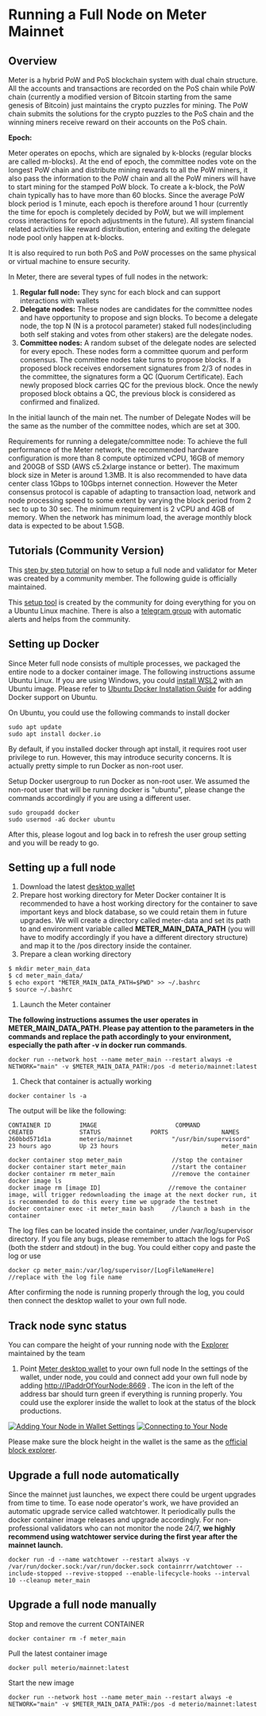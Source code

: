 # Running a Full Node on Meter Mainnet

## Overview

Meter is a hybrid PoW and PoS blockchain system with dual chain structure. All the accounts and transactions are recorded on the PoS chain while PoW chain \(currently a modified version of Bitcoin starting from the same genesis of Bitcoin\) just maintains the crypto puzzles for mining. The PoW chain submits the solutions for the crypto puzzles to the PoS chain and the winning miners receive reward on their accounts on the PoS chain.

**Epoch:**

Meter operates on epochs, which are signaled by k-blocks \(regular blocks are called m-blocks\). At the end of epoch, the committee nodes vote on the longest PoW chain and distribute mining rewards to all the PoW miners, it also pass the information to the PoW chain and all the PoW miners will have to start mining for the stamped PoW block. To create a k-block, the PoW chain typically has to have more than 60 blocks. Since the average PoW block period is 1 minute, each epoch is therefore around 1 hour \(currently the time for epoch is completely decided by PoW, but we will implement cross interactions for epoch adjustments in the future\). All system financial related activities like reward distribution, entering and exiting the delegate node pool only happen at k-blocks.

It is also required to run both PoS and PoW processes on the same physical or virtual machine to ensure security.

In Meter, there are several types of full nodes in the network:

1. **Regular full node:** They sync for each block and can support interactions with wallets
2. **Delegate nodes:** These nodes are candidates for the committee nodes and have opportunity to propose and sign blocks. To become a delegate node, the top N \(N is a protocol parameter\) staked full nodes\(including both self staking and votes from other stakers\) are the delegate nodes.
3. **Committee nodes:** A random subset of the delegate nodes are selected for every epoch. These nodes form a committee quorum and perform consensus. The committee nodes take turns to propose blocks. If a proposed block receives endorsement signatures from 2/3 of nodes in the committee, the signatures form a QC \(Quorum Certificate\). Each newly proposed block carries QC for the previous block. Once the newly proposed block obtains a QC, the previous block is considered as confirmed and finalized.

In the initial launch of the main net. The number of Delegate Nodes will be the same as the number of the committee nodes, which are set at 300.

Requirements for running a delegate/committee node: To achieve the full performance of the Meter network, the recommended hardware configuration is more than 8 compute optimized vCPU, 16GB of memory and 200GB of SSD \(AWS c5.2xlarge instance or better\). The maximum block size in Meter is around 1.3MB. It is also recommended to have data center class 1Gbps to 10Gbps internet connection. However the Meter consensus protocol is capable of adapting to transaction load, network and node processing speed to some extent by varying the block period from 2 sec to up to 30 sec. The minimum requirement is 2 vCPU and 4GB of memory. When the network has minimum load, the average monthly block data is expected to be about 1.5GB.

## Tutorials \(Community Version\)

This [step by step tutorial](https://medium.com/@Paolo_G/step-by-step-guide-to-creating-a-node-in-meter-mainnet-4cdde1085fbb) on how to setup a full node and validator for Meter was created by a community member. The following guide is officially maintained.

This [setup tool](https://github.com/daveodwyer/meter-node-creator) is created by the community for doing everything for you on a Ubuntu Linux machine.  There is also a [telegram group](https://t.me/joinchat/as-AgBXmUAxjMDA0) with automatic alerts and helps from the community.

## Setting up Docker

Since Meter full node consists of multiple processes, we packaged the entire node to a docker container image. The following instructions assume Ubuntu Linux. If you are using Windows, you could [install WSL2](https://docs.microsoft.com/en-us/windows/wsl/install-win10) with an Ubuntu image. Please refer to [Ubuntu Docker Installation Guide](https://phoenixnap.com/kb/how-to-install-docker-on-ubuntu-18-04) for adding Docker support on Ubuntu.

On Ubuntu, you could use the following commands to install docker

```text
sudo apt update
sudo apt install docker.io
```

By default, if you installed docker through apt install, it requires root user privilege to run. However, this may introduce security concerns. It is actually pretty simple to run Docker as non-root user.

Setup Docker usergroup to run Docker as non-root user. We assumed the non-root user that will be running docker is "ubuntu", please change the commands accordingly if you are using a different user.

```text
sudo groupadd docker
sudo usermod -aG docker ubuntu
```

After this, please logout and log back in to refresh the user group setting and you will be ready to go.

## Setting up a full node

1. Download the latest [desktop wallet](https://www.meter.io/wallets/)
2. Prepare host working directory for Meter Docker container It is recommended to have a host working directory for the container to save important keys and block database, so we could retain them in future upgrades. We will create a directory called meter-data and set its path to and environment variable called **METER\_MAIN\_DATA\_PATH** \(you will have to modify accordingly if you have a different directory structure\) and map it to the /pos directory inside the container.
3. Prepare a clean working directory

```text
$ mkdir meter_main_data
$ cd meter_main_data/
$ echo export "METER_MAIN_DATA_PATH=$PWD" >> ~/.bashrc
$ source ~/.bashrc
```

1. Launch the Meter container

**The following instructions assumes the user operates in METER\_MAIN\_DATA\_PATH. Please pay attention to the parameters in the commands and replace the path accordingly to your environment, especially the path after -v in docker run commands**.

```text
docker run --network host --name meter_main --restart always -e NETWORK="main" -v $METER_MAIN_DATA_PATH:/pos -d meterio/mainnet:latest
```

1. Check that container is actually working

```text
docker container ls -a
```

The output will be like the following:

```text
CONTAINER ID        IMAGE                      COMMAND                  CREATED             STATUS              PORTS               NAMES
260bbd571d1a        meterio/mainnet           "/usr/bin/supervisord"   23 hours ago        Up 23 hours                             meter_main
```

```text
docker container stop meter_main              //stop the container
docker container start meter_main             //start the container
docker container rm meter_main                //remove the container
docker image ls
docker image rm [image ID]                   //remove the container image, will trigger redownloading the image at the next docker run, it is recommended to do this every time we upgrade the testnet
docker container exec -it meter_main bash     //launch a bash in the container
```

The log files can be located inside the container, under /var/log/supervisor directory. If you file any bugs, please remember to attach the logs for PoS \(both the stderr and stdout\) in the bug. You could either copy and paste the log or use

```text
docker cp meter_main:/var/log/supervisor/[LogFileNameHere]     //replace with the log file name
```

After confirming the node is running properly through the log, you could then connect the desktop wallet to your own full node.

## Track node sync status

You can compare the height of your running node with the [Explorer](http://scan.meter.io/) maintained by the team

1. Point [Meter desktop wallet](https://meter.io/wallets) to your own full node In the settings of the wallet, under node, you could and connect add your own full node by adding [http://IPaddrOfYourNode:8669](http://IPaddrOfYourNode:8669) . The icon in the left of the address bar should turn green if everything is running properly. You could use the explorer inside the wallet to look at the status of the block productions. 

[![Adding Your Node in Wallet Settings](https://github.com/meterio/mainnet_docs/raw/master/addnode.png)](https://github.com/meterio/mainnet_docs/blob/master/addnode.png) [![Connecting to Your Node](https://github.com/meterio/mainnet_docs/raw/master/connectnode.png)](https://github.com/meterio/mainnet_docs/blob/master/connectnode.png)

Please make sure the block height in the wallet is the same as the [official block explorer](https://scan.meter.io).

## Upgrade a full node automatically

Since the mainnet just launches, we expect there could be urgent upgrades from time to time. To ease node operator's work, we have provided an automatic upgrade service called watchtower. It periodically pulls the docker container image releases and upgrade accordingly. For non-professional validators who can not monitor the node 24/7, **we highly recommend using watchtower service during the first year after the mainnet launch.**

```text
docker run -d --name watchtower --restart always -v /var/run/docker.sock:/var/run/docker.sock containrrr/watchtower --include-stopped --revive-stopped --enable-lifecycle-hooks --interval 10 --cleanup meter_main
```

## Upgrade a full node manually

Stop and remove the current CONTAINER

```text
docker container rm -f meter_main
```

Pull the latest container image

```text
docker pull meterio/mainnet:latest
```

Start the new image

```text
docker run --network host --name meter_main --restart always -e NETWORK="main" -v $METER_MAIN_DATA_PATH:/pos -d meterio/mainnet:latest
```

